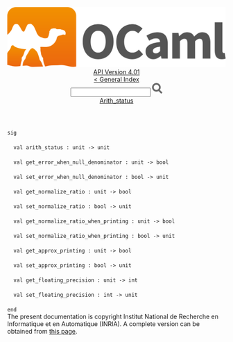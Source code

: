 <!-- ((! set title API !)) ((! set documentation !)) ((! set api !)) ((! set nobreadcrumb !)) -->
<div class="api"><header><nav class="toc brand"><a class="brand" href="https://ocaml.org/"><img src="colour-logo-gray.svg" class="svg" alt="OCaml"></a></nav><nav class="toc"><div class="toc_version"><a href="/docs" id="version-select">API Version 4.01</a></div><a href="index.html">&lt; General Index</a><div class="api_search"><input type="text" name="apisearch" id="api_search" oninput="mySearch(false);" onkeypress="this.oninput();" onclick="this.oninput();" onpaste="this.oninput();">
<img src="search_icon.svg" alt="Search" class="svg" onclick="mySearch(false)"></div>
<div id="search_results"></div><div class="toc_title"><a href="Arith_status.html">Arith_status</a></div><ul></ul></nav></header>
<code class="code"><span class="keyword">sig</span><br>
&nbsp;&nbsp;<span class="keyword">val</span>&nbsp;arith_status&nbsp;:&nbsp;unit&nbsp;<span class="keywordsign">-&gt;</span>&nbsp;unit<br>
&nbsp;&nbsp;<span class="keyword">val</span>&nbsp;get_error_when_null_denominator&nbsp;:&nbsp;unit&nbsp;<span class="keywordsign">-&gt;</span>&nbsp;bool<br>
&nbsp;&nbsp;<span class="keyword">val</span>&nbsp;set_error_when_null_denominator&nbsp;:&nbsp;bool&nbsp;<span class="keywordsign">-&gt;</span>&nbsp;unit<br>
&nbsp;&nbsp;<span class="keyword">val</span>&nbsp;get_normalize_ratio&nbsp;:&nbsp;unit&nbsp;<span class="keywordsign">-&gt;</span>&nbsp;bool<br>
&nbsp;&nbsp;<span class="keyword">val</span>&nbsp;set_normalize_ratio&nbsp;:&nbsp;bool&nbsp;<span class="keywordsign">-&gt;</span>&nbsp;unit<br>
&nbsp;&nbsp;<span class="keyword">val</span>&nbsp;get_normalize_ratio_when_printing&nbsp;:&nbsp;unit&nbsp;<span class="keywordsign">-&gt;</span>&nbsp;bool<br>
&nbsp;&nbsp;<span class="keyword">val</span>&nbsp;set_normalize_ratio_when_printing&nbsp;:&nbsp;bool&nbsp;<span class="keywordsign">-&gt;</span>&nbsp;unit<br>
&nbsp;&nbsp;<span class="keyword">val</span>&nbsp;get_approx_printing&nbsp;:&nbsp;unit&nbsp;<span class="keywordsign">-&gt;</span>&nbsp;bool<br>
&nbsp;&nbsp;<span class="keyword">val</span>&nbsp;set_approx_printing&nbsp;:&nbsp;bool&nbsp;<span class="keywordsign">-&gt;</span>&nbsp;unit<br>
&nbsp;&nbsp;<span class="keyword">val</span>&nbsp;get_floating_precision&nbsp;:&nbsp;unit&nbsp;<span class="keywordsign">-&gt;</span>&nbsp;int<br>
&nbsp;&nbsp;<span class="keyword">val</span>&nbsp;set_floating_precision&nbsp;:&nbsp;int&nbsp;<span class="keywordsign">-&gt;</span>&nbsp;unit<br>
<span class="keyword">end</span></code><div class="copyright">The present documentation is copyright Institut National de Recherche en Informatique et en Automatique (INRIA). A complete version can be obtained from <a href="http://caml.inria.fr/pub/docs/manual-ocaml/">this page</a>.</div></div>